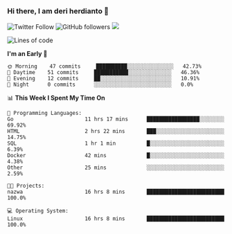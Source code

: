 ### Hi there, I am deri herdianto 👋
![Twitter Follow](https://img.shields.io/twitter/follow/deikatsuo?label=Follow)
![GitHub followers](https://img.shields.io/github/followers/deikatsuo?label=Follow&style=social)
![](https://visitor-badge.glitch.me/badge?page_id=deikatsuo.deikatsuo)

<!--
**deikatsuo/deikatsuo** is a ✨ _special_ ✨ repository because its `README.md` (this file) appears on your GitHub profile.

Here are some ideas to get you started:

- 🔭 I’m currently working on ...
- 🌱 I’m currently learning ...
- 👯 I’m looking to collaborate on ...
- 🤔 I’m looking for help with ...
- 💬 Ask me about ...
- 📫 How to reach me: ...
- 😄 Pronouns: ...
- ⚡ Fun fact: ...
-->

<!--START_SECTION:waka-->
![Lines of code](https://img.shields.io/badge/From%20Hello%20World%20I%27ve%20Written-12974%20lines%20of%20code-blue)

**I'm an Early 🐤** 

```text
🌞 Morning    47 commits     ██████████░░░░░░░░░░░░░░░   42.73% 
🌆 Daytime    51 commits     ███████████░░░░░░░░░░░░░░   46.36% 
🌃 Evening    12 commits     ██░░░░░░░░░░░░░░░░░░░░░░░   10.91% 
🌙 Night      0 commits      ░░░░░░░░░░░░░░░░░░░░░░░░░   0.0%

```


📊 **This Week I Spent My Time On** 

```text
💬 Programming Languages: 
Go                       11 hrs 17 mins      █████████████████░░░░░░░░   69.92% 
HTML                     2 hrs 22 mins       ███░░░░░░░░░░░░░░░░░░░░░░   14.75% 
SQL                      1 hr 1 min          █░░░░░░░░░░░░░░░░░░░░░░░░   6.39% 
Docker                   42 mins             █░░░░░░░░░░░░░░░░░░░░░░░░   4.38% 
Other                    25 mins             ░░░░░░░░░░░░░░░░░░░░░░░░░   2.59%

🐱‍💻 Projects: 
nazwa                    16 hrs 8 mins       █████████████████████████   100.0%

💻 Operating System: 
Linux                    16 hrs 8 mins       █████████████████████████   100.0%

```


<!--END_SECTION:waka-->
